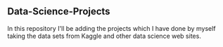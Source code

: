 ## Data-Science-Projects ##                     
In this repository I'll be adding the projects which I have done by myself taking the data sets from Kaggle and other data science web sites.                               
 
  
  

 
 
 
 
